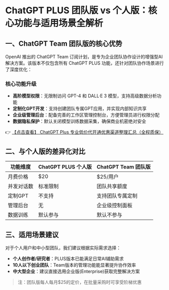 # ChatGPT PLUS 团队版 vs 个人版：核心功能与适用场景全解析

## 一、ChatGPT Team 团队版的核心优势

OpenAI 推出的 ChatGPT Team 订阅计划，是专为企业团队协作设计的增强型AI解决方案。该版本不仅包含所有 ChatGPT PLUS 功能，还针对团队协作场景进行了深度优化：

### 核心功能升级
- **高阶模型权限**：无限制访问 GPT-4 和 DALL·E 3 模型，支持高级数据分析功能
- **定制化GPT开发**：支持创建团队专属GPT应用，并实现内部知识共享
- **企业级管理后台**：配备完善的工作区管理控制台，方便管理员进行权限分配
- **数据隐私保护**：默认关闭模型训练数据采集，确保商业机密绝对安全

👉 [【点击查看】 ChatGPT Plus 专业低价代开通优惠渠道整理汇总（全程质保）](https://bit.ly/DaiKai)

## 二、与个人版的差异化对比

| 功能维度        | ChatGPT PLUS 个人版 | ChatGPT Team 团队版 |
|----------------|-------------------|-------------------|
| 月费价格        | $20               | $25/用户          |
| 并发对话数      | 标准限制           | 团队共享额度       |
| 定制GPT         | 不支持             | 支持团队专属定制   |
| 管理后台        | 无                | 企业级控制面板     |
| 数据训练        | 默认参与           | 默认不参与        |

## 三、适用场景建议

对于个人用户和中小型团队，我们建议根据实际需求选择：
- **个人创作者/研究者**：PLUS版本已能满足日常AI辅助需求
- **10人以下创业团队**：Team版本的管理功能能显著提升协作效率
- **中大型企业**：建议直接选用企业版(Enterprise)获取完整解决方案

> 注：团队版每人每月$25的定价，在批量采购时可享受阶梯优惠